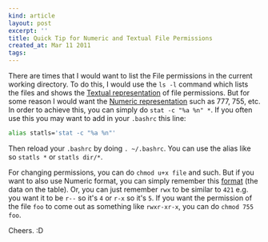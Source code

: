 ```yaml
---
kind: article
layout: post
excerpt: ''
title: Quick Tip for Numeric and Textual File Permissions
created_at: Mar 11 2011
tags: 
---
```

There are times that I would want to list the File permissions in the current working directory. To do this, I would use the `ls -l` command which lists the files and shows the [Textual representation](http://www.zzee.com/solutions/linux-permissions.shtml#zzee_link_3_1077830297) of file permissions. But for some reason I would want the [Numeric representation](http://www.zzee.com/solutions/linux-permissions.shtml#numeric) such as 777, 755, etc. In order to achieve this, you can simply do `stat -c "%a %n" *`. If you often use this you may want to add in your `.bashrc` this line:

~~~ bash
alias statls='stat -c "%a %n"'
~~~

Then reload your `.bashrc` by doing `. ~/.bashrc`. You can use the alias like so `statls *` or `statls dir/*`.

For changing permissions, you can do `chmod u+x file` and such. But if you want to also use Numeric format, you can simply remember this [format](http://www.zzee.com/solutions/linux-permissions.shtml#numeric) (the data on the table). Or, you can just remember `rwx` to be similar to `421` e.g. you want it to be `r--` so it's `4` or `r-x` so it's `5`. If you want the permission of the file `foo` to come out as something like `rwxr-xr-x`, you can do `chmod 755 foo`.

Cheers. :D